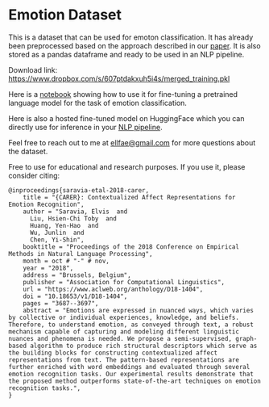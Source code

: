 # Emotion Dataset

This is a dataset that can be used for emoton classification. It has already been preprocessed based on the approach described in our [paper](https://www.aclweb.org/anthology/D18-1404/). It is also stored as a pandas dataframe and ready to be used in an NLP pipeline.

Download link: https://www.dropbox.com/s/607ptdakxuh5i4s/merged_training.pkl

Here is a [notebook](https://colab.research.google.com/drive/1nwCE6b9PXIKhv2hvbqf1oZKIGkXMTi1X#scrollTo=t23zHggkEpc-) showing how to use it for fine-tuning a pretrained language model for the task of emotion classification.

Here is also a hosted fine-tuned model on HuggingFace which you can directly use for inference in your [NLP pipeline](hosted). 

Feel free to reach out to me at ellfae@gmail.com for more questions about the dataset.

Free to use for educational and research purposes. If you use it, please consider citing:
```
@inproceedings{saravia-etal-2018-carer,
    title = "{CARER}: Contextualized Affect Representations for Emotion Recognition",
    author = "Saravia, Elvis  and
      Liu, Hsien-Chi Toby  and
      Huang, Yen-Hao  and
      Wu, Junlin  and
      Chen, Yi-Shin",
    booktitle = "Proceedings of the 2018 Conference on Empirical Methods in Natural Language Processing",
    month = oct # "-" # nov,
    year = "2018",
    address = "Brussels, Belgium",
    publisher = "Association for Computational Linguistics",
    url = "https://www.aclweb.org/anthology/D18-1404",
    doi = "10.18653/v1/D18-1404",
    pages = "3687--3697",
    abstract = "Emotions are expressed in nuanced ways, which varies by collective or individual experiences, knowledge, and beliefs. Therefore, to understand emotion, as conveyed through text, a robust mechanism capable of capturing and modeling different linguistic nuances and phenomena is needed. We propose a semi-supervised, graph-based algorithm to produce rich structural descriptors which serve as the building blocks for constructing contextualized affect representations from text. The pattern-based representations are further enriched with word embeddings and evaluated through several emotion recognition tasks. Our experimental results demonstrate that the proposed method outperforms state-of-the-art techniques on emotion recognition tasks.",
}
```


